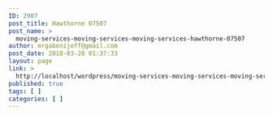 ```yaml
---
ID: 2907
post_title: Hawthorne 07507
post_name: >
  moving-services-moving-services-moving-services-hawthorne-07507
author: mrgabonijeff@gmail.com
post_date: 2018-03-28 01:37:33
layout: page
link: >
  http://localhost/wordpress/moving-services-moving-services-moving-services-hawthorne-07507/
published: true
tags: [ ]
categories: [ ]
---
```

